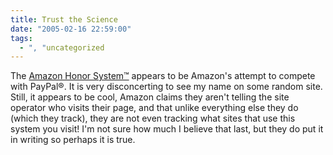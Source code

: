 ```yaml
---
title: Trust the Science
date: "2005-02-16 22:59:00"
tags:
  - ", "uncategorized
---
```

The <a href="http://s1.amazon.com/exec/varzea/subst/fx/help/how-we-know.html/104-6176201-5722335">Amazon
Honor System&#x2122;</a> appears to be Amazon's attempt to compete
with PayPal&#xae;.  It is very disconcerting to see my name on
some random site.  Still, it appears to be cool, Amazon claims
they aren't telling the site operator who visits their page,
and that unlike everything else they do (which they track), they
are not even tracking what sites that use this system you visit!
I'm not sure how much I believe that last, but they do put it in
writing so perhaps it is true.

